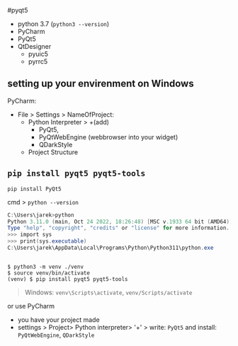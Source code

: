 #pyqt5 
- python 3.7 (`python3 --version`)
- PyCharm
- PyQt5
- QtDesigner
	- pyuic5
	- pyrrc5


## setting up your envirenment on Windows

PyCharm:
- File > Settings > NameOfProject:
	- Python Interpreter > +(add) 
		- PyQt5, 
		- PyQtWebEngine (webbrowser into your widget)
		- QDarkStyle
	- Project Structure

## `pip install pyqt5 pyqt5-tools`
`pip install PyQt5`

cmd > `python --version`
```powershell
C:\Users\jarek>python
Python 3.11.0 (main, Oct 24 2022, 18:26:48) [MSC v.1933 64 bit (AMD64)] on win32
Type "help", "copyright", "credits" or "license" for more information.
>>> import sys
>>> print(sys.executable)
C:\Users\jarek\AppData\Local\Programs\Python\Python311\python.exe

```


```shell

$ python3 -m venv ./venv
$ source venv/bin/activate
(venv) $ pip install pyqt5 pyqt5-tools
```

>
>Windows: `venv\Scripts\activate`, `venv/Scripts/activate`
>


or use  PyCharm
- you have your project made
- settings > Project> Python interpreter> '+' > write: `PyQt5` and install: `PyQtWebEngine`, `QDarkStyle`




